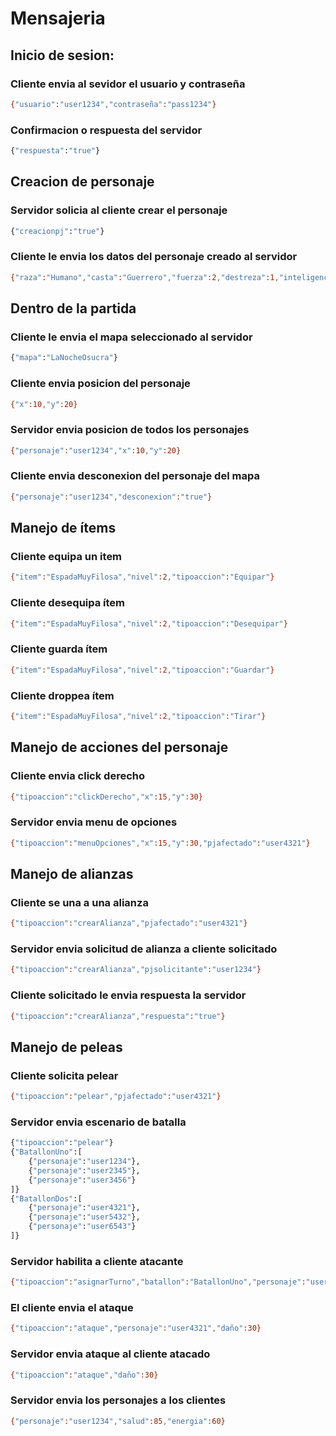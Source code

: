 # Mensajeria

## Inicio de sesion:
### Cliente envia al sevidor el usuario y contraseña
```sh
{"usuario":"user1234","contraseña":"pass1234"}
```
### Confirmacion o respuesta del servidor
```sh
{"respuesta":"true"}
```
## Creacion de personaje
### Servidor solicia al cliente crear el personaje
```sh
{"creacionpj":"true"}
```
### Cliente le envia los datos del personaje creado al servidor
```sh
{"raza":"Humano","casta":"Guerrero","fuerza":2,"destreza":1,"inteligencia":0}
```
## Dentro de la partida
### Cliente le envia el mapa seleccionado al servidor
```sh
{"mapa":"LaNocheOsucra"}
```
### Cliente envia posicion del personaje
```sh
{"x":10,"y":20}
```
### Servidor envia posicion de todos los personajes
```sh
{"personaje":"user1234","x":10,"y":20}
```
### Cliente envia desconexion del personaje del mapa
```sh
{"personaje":"user1234","desconexion":"true"}
```
## Manejo de ítems
### Cliente equipa un item
```sh
{"item":"EspadaMuyFilosa","nivel":2,"tipoaccion":"Equipar"}
```
### Cliente desequipa ítem
```sh
{"item":"EspadaMuyFilosa","nivel":2,"tipoaccion":"Desequipar"}
```
### Cliente guarda ítem
```sh
{"item":"EspadaMuyFilosa","nivel":2,"tipoaccion":"Guardar"}
```
### Cliente droppea ítem
```sh
{"item":"EspadaMuyFilosa","nivel":2,"tipoaccion":"Tirar"}
```

## Manejo de acciones del personaje
### Cliente envia click derecho
```sh
{"tipoaccion":"clickDerecho","x":15,"y":30}
```
### Servidor envia menu de opciones
```sh
{"tipoaccion":"menuOpciones","x":15,"y":30,"pjafectado":"user4321"}
```

## Manejo de alianzas
### Cliente se una a una alianza
```sh
{"tipoaccion":"crearAlianza","pjafectado":"user4321"}
```
### Servidor envia solicitud de alianza a cliente solicitado
```sh
{"tipoaccion":"crearAlianza","pjsolicitante":"user1234"}
```
### Cliente solicitado le envia respuesta la servidor
```sh
{"tipoaccion":"crearAlianza","respuesta":"true"}
```
## Manejo de peleas
### Cliente solicita pelear
```sh
{"tipoaccion":"pelear","pjafectado":"user4321"}
```
### Servidor envia escenario de batalla 
```sh
{"tipoaccion":"pelear"}
{"BatallonUno":[
    {"personaje":"user1234"},
    {"personaje":"user2345"},
    {"personaje":"user3456"}
]}
{"BatallonDos":[
    {"personaje":"user4321"},
    {"personaje":"user5432"},
    {"personaje":"user6543"}
]}
```
### Servidor habilita a cliente atacante
```sh
{"tipoaccion":"asignarTurno","batallon":"BatallonUno","personaje":"user1234"}
```
### El cliente envia el ataque 
```sh
{"tipoaccion":"ataque","personaje":"user4321","daño":30}
```
### Servidor envia ataque al cliente atacado
```sh
{"tipoaccion":"ataque","daño":30}
```
### Servidor envia los personajes a los clientes
```sh
{"personaje":"user1234","salud":85,"energia":60}
```



   